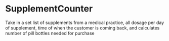 # SupplementCounter
Take in a set list of supplements from a medical practice, all dosage per day of supplement, time of when the customer is coming back, and calculates number of pill bottles needed for purchase
